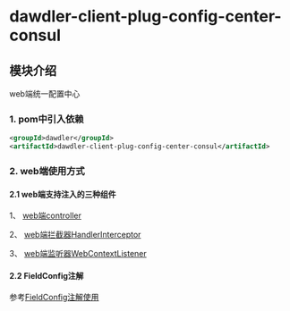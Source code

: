 # dawdler-client-plug-config-center-consul

## 模块介绍

web端统一配置中心

### 1. pom中引入依赖

```xml
<groupId>dawdler</groupId>
<artifactId>dawdler-client-plug-config-center-consul</artifactId>
```

### 2. web端使用方式

#### 2.1 web端支持注入的三种组件

1、 [web端controller](../../../dawdler-client-plug/README.md#3-controller注解)

2、 [web端拦截器HandlerInterceptor](../../../dawdler-client-plug/README.md#5-HandlerInterceptor-拦截器)

3、 [web端监听器WebContextListener](../../../dawdler-client-plug/README.md#6-webcontextlistener-监听器)

#### 2.2 FieldConfig注解

参考[FieldConfig注解使用](../../dawdler-config-center-core/README.md#1-FieldConfig注解)
